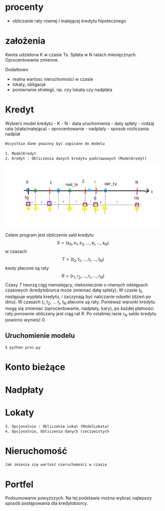 # procenty

- obliczanie raty równej i malejącej kredytu hipotecznego

# założenia

Kwota udzielona K w czasie Ts.
Spłata w N ratach miesięcznych.
Oprocentowanie zmienne.

Dodatkowo
 - realna wartosc nieruchomości w czasie
 - lokaty, obligacje
 - porównanie strategii, np. czy lokata czy nadpłata

 # Kredyt

 Wybierz model kredytu
    - K
    - N
    - data uruchomienia
    - daty spłaty
    - rodzaj rata (stała/malejąca)
    - oprocentowanie
    - nadplaty
    - sposob rozliczania nadplat


    Wszystkie dane powinny być zapisane do modelu

    1. ModelKredyt
    2. Kredyt : Obliczenia danych kredytu podstawowych (ModelKredyt) 

  ![alt text](docs_img/rys1.png)

Celem program jest obliczenie sald kredytu $$S = (s_0, s_1, s_2, ..., s_i, ..., s_N)$$  w czasach $$T = (t_0, t_1, ..., t_i, ..., t_N)$$ kiedy płacone są raty $$R = (r_1, r_2, ..., r_i, ..., r_N)$$
Czasy $T$ tworzą ciąg niemalejący, niekoniecznie o równych odstępach czasowych (kredytobiorca może zmieniać datę spłaty).
W czasie $t_0$ następuje wypłata kredytu, i zaczynają być naliczanie odsetki (dzień po dniu). W czasach $t_i$, $t_2$, ... $t_i$, $t_N$ płacone są raty. Ponieważ warunki kredytu mogą się zmieniać (oprocentowanie, nadpłaty, kary), po każdej płatności raty ponownie obliczany jest ciąg rat $R$. Po ostatniej racie $r_N$ saldo kredytu powinno wynieść $0$.

## Uruchomienie modelu

```
$ python proc.py
```
# Konto bieżące

# Nadpłaty

# Lokaty

    3. Opcjonalnie : Obliczenie Lokat (ModelLokata)
    4. Opcjonalnie, bbliczenia danych rzeczywistych

# Nieruchomość

    Jak zmienia się wartość nieruchomości w czasie

# Portfel

Podsumowanie powyższych. Na tej podstawie można wybrać najlepszy sposób postępowania dla kredytobiorcy.